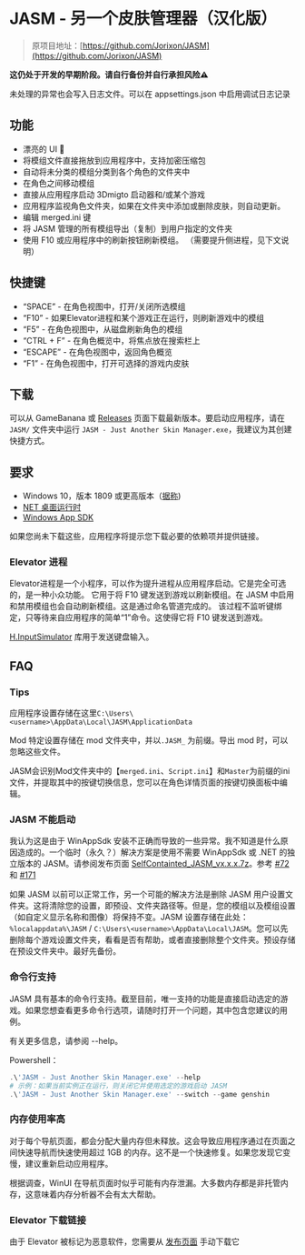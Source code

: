 # JASM - 另一个皮肤管理器（汉化版）

> 原项目地址：[https://github.com/Jorixon/JASM](https://github.com/Jorixon/JASM)

**这仍处于开发的早期阶段。请自行备份并自行承担风险⚠️**

未处理的异常也会写入日志文件。可以在 appsettings.json 中启用调试日志记录

## 功能
- 漂亮的 UI 👀
- 将模组文件直接拖放到应用程序中，支持加密压缩包
- 自动将未分类的模组分类到各个角色的文件夹中
- 在角色之间移动模组
- 直接从应用程序启动 3Dmigto 启动器和/或某个游戏
- 应用程序监视角色文件夹，如果在文件夹中添加或删除皮肤，则自动更新。
- 编辑 merged.ini 键
- 将 JASM 管理的所有模组导出（复制）到用户指定的文件夹
- 使用 F10 或应用程序中的刷新按钮刷新模组。 （需要提升侧进程，见下文说明）

## 快捷键
- “SPACE” - 在角色视图中，打开/关闭所选模组
- “F10” - 如果Elevator进程和某个游戏正在运行，则刷新游戏中的模组
- “F5” - 在角色视图中，从磁盘刷新角色的模组
- “CTRL + F” - 在角色概览中，将焦点放在搜索栏上
- “ESCAPE” - 在角色视图中，返回角色概览
- “F1” - 在角色视图中，打开可选择的游戏内皮肤

## 下载
可以从 GameBanana 或 [Releases](https://github.com/Moonholder/JASM/releases) 页面下载最新版本。要启动应用程序，请在 ```JASM/``` 文件夹中运行 ```JASM - Just Another Skin Manager.exe```，我建议为其创建快捷方式。

## 要求
- Windows 10，版本 1809 或更高版本（[据称](https://learn.microsoft.com/en-us/windows/apps/windows-app-sdk/))
- [NET 桌面运行时](https://aka.ms/dotnet-core-applaunch?missing_runtime=true&arch=x64&rid=win10-x64&apphost_version=9.0.0&gui=true)
- [Windows App SDK](https://learn.microsoft.com/en-us/windows/apps/windows-app-sdk/downloads)

如果您尚未下载这些，应用程序将提示您下载必要的依赖项并提供链接。

### Elevator 进程
Elevator进程是一个小程序，可以作为提升进程从应用程序启动。它是完全可选的，是一种小众功能。
它用于将 F10 键发送到游戏以刷新模组。在 JASM 中启用和禁用模组也会自动刷新模组。这是通过命名管道完成的。
该过程不监听键绑定，只等待来自应用程序的简单“1”命令。这使得它将 F10 键发送到游戏。

[H.InputSimulator](https://github.com/HavenDV/H.InputSimulator) 库用于发送键盘输入。

## FAQ

### Tips

应用程序设置存储在这里```C:\Users\<username>\AppData\Local\JASM\ApplicationData```

Mod 特定设置存储在 mod 文件夹中，并以```.JASM_``` 为前缀。导出 mod 时，可以忽略这些文件。

JASM会识别Mod文件夹中的【```merged.ini```、```Script.ini```】和```Master```为前缀的ini文件，并提取其中的按键切换信息，您可以在角色详情页面的按键切换面板中编辑。


### JASM 不能启动

我认为这是由于 WinAppSdk 安装不正确而导致的一些异常。我不知道是什么原因造成的。一个临时（永久？）解决方案是使用不需要 WinAppSdk 或 .NET 的独立版本的 JASM。请参阅发布页面 [SelfContainted_JASM_vx.x.x.7z](https://github.com/Moonholder/JASM/releases)。参考 [#72](https://github.com/Jorixon/JASM/issues/72) 和 [#171](https://github.com/Jorixon/JASM/issues/171)

如果 JASM 以前可以正常工作，另一个可能的解决方法是删除 JASM 用户设置文件夹。这将清除您的设置，即预设、文件夹路径等。但是，您的模组以及模组设置（如自定义显示名称和图像）将保持不变。JASM 设置存储在此处：`%localappdata%\JASM` / `C:\Users\<username>\AppData\Local\JASM`。您可以先删除每个游戏设置文件夹，看看是否有帮助，或者直接删除整个文件夹。预设存储在预设文件夹中。最好先备份。

### 命令行支持

JASM 具有基本的命令行支持。截至目前，唯一支持的功能是直接启动选定的游戏。如果您想查看更多命令行选项，请随时打开一个问题，其中包含您建议的用例。

有关更多信息，请参阅 --help。

Powershell：
```powershell
.\'JASM - Just Another Skin Manager.exe' --help
# 示例：如果当前实例正在运行，则关闭它并使用选定的游戏启动 JASM
.\'JASM - Just Another Skin Manager.exe' --switch --game genshin
```

### 内存使用率高

对于每个导航页面，都会分配大量内存但未释放。这会导致应用程序通过在页面之间快速导航而快速使用超过 1GB 的内存。这不是一个快速修复。如果您发现它变慢，建议重新启动应用程序。

根据调查，WinUI 在导航页面时似乎可能有内存泄漏。大多数内存都是非托管内存，这意味着内存分析器不会有太大帮助。

### Elevator 下载链接

由于 Elevator 被标记为恶意软件，您需要从 [发布页面](https://github.com/Jorixon/JASM/releases/tag/v2.14.3) 手动下载它